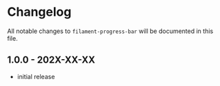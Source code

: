 # Changelog

All notable changes to `filament-progress-bar` will be documented in this file.

## 1.0.0 - 202X-XX-XX

- initial release
